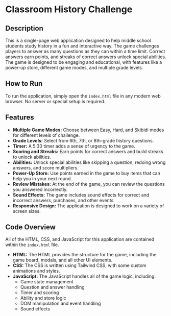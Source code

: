 # Classroom History Challenge

## Description

This is a single-page web application designed to help middle school students study history in a fun and interactive way. The game challenges players to answer as many questions as they can within a time limit. Correct answers earn points, and streaks of correct answers unlock special abilities. The game is designed to be engaging and educational, with features like a power-up store, different game modes, and multiple grade levels.

## How to Run

To run the application, simply open the `index.html` file in any modern web browser. No server or special setup is required.

## Features

*   **Multiple Game Modes:** Choose between Easy, Hard, and Skibidi modes for different levels of challenge.
*   **Grade Levels:** Select from 6th, 7th, or 8th-grade history questions.
*   **Timer:** A 5:30 timer adds a sense of urgency to the game.
*   **Scoring and Streaks:** Earn points for correct answers and build streaks to unlock abilities.
*   **Abilities:** Unlock special abilities like skipping a question, redoing wrong answers, and score multipliers.
*   **Power-Up Store:** Use points earned in the game to buy items that can help you in your next round.
*   **Review Mistakes:** At the end of the game, you can review the questions you answered incorrectly.
*   **Sound Effects:** The game includes sound effects for correct and incorrect answers, purchases, and other events.
*   **Responsive Design:** The application is designed to work on a variety of screen sizes.

## Code Overview

All of the HTML, CSS, and JavaScript for this application are contained within the `index.html` file.

*   **HTML:** The HTML provides the structure for the game, including the game board, modals, and all other UI elements.
*   **CSS:** The CSS is written using Tailwind CSS, with some custom animations and styles.
*   **JavaScript:** The JavaScript handles all of the game logic, including:
    *   Game state management
    *   Question and answer handling
    *   Timer and scoring
    *   Ability and store logic
    *   DOM manipulation and event handling
    *   Sound effects

